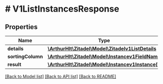 # # V1ListInstancesResponse

## Properties

Name | Type | Description | Notes
------------ | ------------- | ------------- | -------------
**details** | [**\ArthurHlt\Zitadel\Model\Zitadelv1ListDetails**](Zitadelv1ListDetails.md) |  | [optional]
**sortingColumn** | [**\ArthurHlt\Zitadel\Model\Instancev1FieldName**](Instancev1FieldName.md) |  | [optional]
**result** | [**\ArthurHlt\Zitadel\Model\Instancev1Instance[]**](Instancev1Instance.md) |  | [optional]

[[Back to Model list]](../../README.md#models) [[Back to API list]](../../README.md#endpoints) [[Back to README]](../../README.md)
